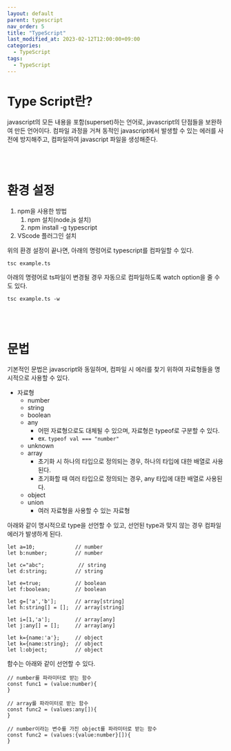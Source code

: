 ```yaml
---
layout: default
parent: typescript
nav_order: 5
title: "TypeScript"
last_modified_at: 2023-02-12T12:00:00+09:00
categories:
  - TypeScript
tags:
  - TypeScript
---
```


# Type Script란?

javascript의 모든 내용을 포함(superset)하는 언어로, javascript의 단점들을 보완하여 만든 언어이다. 컴파일 과정을 거쳐 동적인 javascript에서 발생할 수 있는 에러를 사전에 방지해주고, 컴파일하여 javascript 파일을 생성해준다.


<br><br>
  

# 환경 설정

1. npm을 사용한 방법
   1. npm 설치(node.js 설치)
   2. npm install -g typescript
2. VScode 플러그인 설치

위의 환경 설정이 끝나면, 아래의 명렁어로 typescript를 컴파일할 수 있다.

    tsc example.ts

아래의 명령어로 ts파일이 변경될 경우 자동으로 컴파일하도록 watch option을 줄 수도 있다.

    tsc example.ts -w

<br><br>

# 문법

기본적인 문법은 javascript와 동일하며, 컴파일 시 에러를 찾기 위하여 자료형들을 명시적으로 사용할 수 있다.
<br>




* 자료형
  * number
  * string
  * boolean
  * any
    * 어떤 자료형으로도 대체될 수 있으며, 자료형은 typeof로 구분할 수 있다.
    * ex. ```typeof val === "number"```
  * unknown
  * array
    * 초기화 시 하나의 타입으로 정의되는 경우, 하나의 타입에 대한 배열로 사용된다.
    * 초기화할 때 여러 타입으로 정의되는 경우, any 타입에 대한 배열로 사용된다.
  * object
  * union
    * 여러 자료형을 사용할 수 있는 자료형

아래와 같이 명시적으로 type을 선언할 수 있고, 선언된 type과 맞지 않는 경우 컴파일 에러가 발생하게 된다.
```
let a=10;             // number
let b:number;         // number

let c="abc";           // string
let d:string;         // string

let e=true;           // boolean
let f:boolean;        // boolean

let g=['a','b'];      // array[string]
let h:string[] = [];  // array[string]

let i=[1,'a'];        // array[any]
let j:any[] = [];     // array[any]

let k={name:'a'};     // object
let k={name:string};  // object
let l:object;         // object
```

함수는 아래와 같이 선언할 수 있다.
```
// number를 파라미터로 받는 함수
const func1 = (value:number){
}

// array를 파라미터로 받는 함수
const func2 = (values:any[]){
}

// number이라는 변수를 가진 object를 파라미터로 받는 함수
const func2 = (values:{value:number}[]){
}
```
